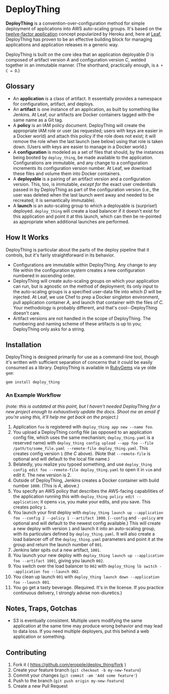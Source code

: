 # DeployThing #
**DeployThing** is a convention-over-configuration method for simple deployment of applications into AWS auto-scaling groups. It's based on the [twelve-factor application](TODO) concept popularized by Heroku and, here at [Leaf](https://leaf.me), DeployThing has proven to be an effective building block for managing applications and application releases in a generic way.

DeployThing is built on the core idea that an application deployable _D_ is composed of artifact version _A_ and configuration version _C_, welded together in an immutable manner. (The shorthand, practically enough, is `A + C = D`.)

## Glossary ##

- An **application** is a class of artifact. It essentially provides a namespace for configuration, artifact, and deploys.
- An **artifact** is one instance of an application, as built by something like Jenkins. At Leaf, our artifacts are Docker containers tagged with the same name as a Git tag.
- A **policy** is an IAM policy document. DeployThing will create the appropriate IAM role or user (as requested; users with keys are easier in a Docker world) and attach this policy if the role does not exist; it will remove the role when the last launch (see below) using that role is taken down. (Users with keys are easier to manage in a Docker world.)
- A **configuration** is modeled as a set of files that should, by the instances being booted by `deploy_thing`, be made available to the application. Configurations are immutable, and any change to a configuration increments its configuration version number. At Leaf, we download these files and volume them into Docker containers.
- A **deployable** is a pairing of an artifact version and a configuration version. This, too, is immutable, _except for_ the exact user credentials passed in by DeployThing as part of the configuration version (i.e., the user was deleted when the last launch went away and needed to be recreated; it is semantically immutable).
- A **launch** is an auto-scaling group to which a deployable is (surprise!) deployed. `deploy_thing` will create a load balancer if it doesn't exist for this application and point it at this launch, which can then be re-pointed as appropriate when additional launches are performed.

## How It Works ##
DeployThing is particular about the parts of the deploy pipeline that it controls, but it's fairly straightforward in its behavior.

- Configurations are immutable within DeployThing. Any change to any file within the configuration system creates a new configuration numbered in ascending order.
- DeployThing will create auto-scaling groups on which your application can run, but is agnostic on the method of deployment; its only input to the auto-scaling groups is a specified user-data file into which _D_ will be injected. At Leaf, we use Chef to prep a Docker singleton environment, pull application container _A_, and launch that container with the files of _C_. Your methodology is probably different, and that's cool--DeployThing doesn't care.
- Artifact versions are not handled in the scope of DeployThing. The numbering and naming scheme of these artifacts is up to you; DeployThing only asks for a string.

## Installation ##

DeployThing is designed primarily for use as a command-line tool, though it's written with sufficient separation of concerns that it could be easily consumed as a library. DeployThing is available in [RubyGems](TODO) via ye olde `gem`:

```bash
gem install deploy_thing
```

### An Example Workflow ###
_(note: this is outdated at this point, but I haven't needed DeployThing for a new project enough to exhaustively update the docs. Shoot me an email if you're using this, it'll help me get back on the project.)_
1. Application `foo` is registered with `deploy_thing app new --name foo`.
2. You upload a DeployThing config file (as opposed to an application config file, which uses the same mechanism; `deploy_thing.yaml` is a reserved name) with `deploy_thing config upload --app foo --file /path/to/some_file.yaml --remote-file deploy_thing.yaml`. This creates config version `1` (the _C_ above). (Note that `--remote-file` is optional and will default to the local file name.)
3. Belatedly, you realize you typoed something, and use `deploy_thing config edit foo --remote-file deploy_thing.yaml` to open it in `vim` and edit it. The new version is 2.
4. Outside of DeployThing, Jenkins creates a Docker container with build number `1000`. (This is _A_, above.)
5. You specify an AWS policy that describes the AWS-facing capabilities of the application running this with `deploy_thing policy edit --application`; it opens `vim`, you make your edits, and you save. This creates policy `1`.
6. You launch your first deploy with `deploy_thing launch up --application foo --config 2 --policy 1 --artifact 1000`. (`--config` and `--policy` are optional and will default to the newest config available.) This will create a new deploy with version `1` and launch it into an auto-scaling group, with its particulars defined by `deploy_thing.yaml`. It will also create a load balancer off of the `deploy_thing.yaml` parameters and point it at the group and return the launch number of `001`.
7. Jenkins later spits out a new artifact, `1001`.
8. You launch your new deploy with `deploy_thing launch up --application foo --artifact 1001`, giving you launch `002`.
9. You switch over the load balancer to `002` with `deploy_thing lb switch --application foo --launch 002`.
10. You clean up launch `001` with `deploy_thing launch down --application foo --launch 001`.
11. You go get a tasty beverage. (Required. It's in the license. If you practice continuous delivery, I strongly advise non-diuretics.)

## Notes, Traps, Gotchas ##
- S3 is eventually consistent. Multiple users modifying the same application at the same time may produce wrong behavior and may lead to data loss. If you need multiple deployers, put this behind a web application or something.

## Contributing ##

1. Fork it ( https://github.com/eropple/deploy_thing/fork )
2. Create your feature branch (`git checkout -b my-new-feature`)
3. Commit your changes (`git commit -am 'Add some feature'`)
4. Push to the branch (`git push origin my-new-feature`)
5. Create a new Pull Request

